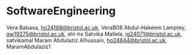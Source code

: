 # SoftwareEngineering

Vera Babasa, ho24168@bristol.ac.uk, VeraB08
Abdul-Hakeem Lamptey, qw19275@bristol.ac.uk, ahl-hx
Satvika Mallela, ig24071@bristol.ac.uk, satvikamal
Maram Abdulaziz Alhussain, ho24644@bristol.ac.uk, MaramAbdulaziz1 
